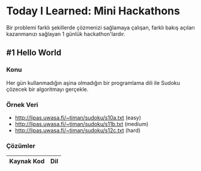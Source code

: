 # Today I Learned: Mini Hackathons
Bir problemi farklı şekillerde çözmenizi sağlamaya çalışan, farklı bakış açıları kazanmanızı sağlayan 1 günlük hackathon'lardır.

## #1 Hello World
### Konu
Her gün kullanmadığın aşina olmadığın bir programlama dili ile Sudoku çözecek bir algoritmayı gerçekle.

### Örnek Veri
* http://lipas.uwasa.fi/~timan/sudoku/s10a.txt (easy)
* http://lipas.uwasa.fi/~timan/sudoku/s11b.txt (medium)
* http://lipas.uwasa.fi/~timan/sudoku/s12c.txt (hard)

### Çözümler
| Kaynak Kod    | Dil           |
| ------------- |:-------------:|
